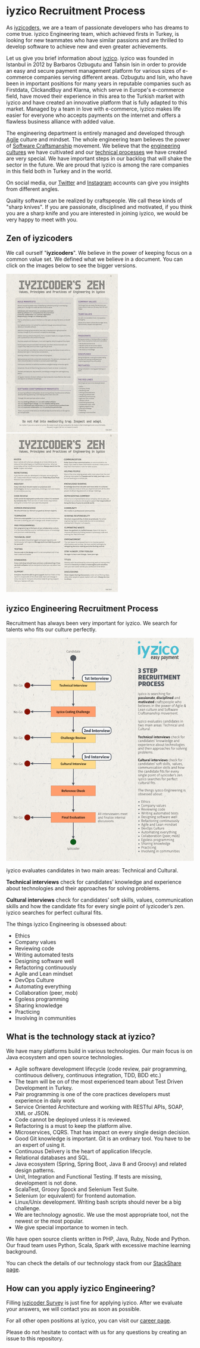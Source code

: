 # iyzico Recruitment Process

As [iyzicoders](https://www.iyzico.com/en/about-us), we are a team of passionate developers who has dreams to come true. iyzico Engineering team, which achieved firsts in Turkey, is looking for new teammates who have similar passions and are thrilled to develop software to achieve new and even greater achievements. 

Let us give you brief information about [iyzico](http://iyzico.com). iyzico was founded in Istanbul in 2012 by Barbaros Ozbugutu and Tahsin Isin in order to provide an easy and secure payment management platform for various sizes of e-commerce companies serving different areas. Ozbugutu and Isin, who have been in important positions for many years in reputable companies such as Firstdata, ClickandBuy and Klarna, which serve in Europe's e-commerce field, have moved their experience in this area to the Turkish market with iyzico and have created an innovative platform that is fully adapted to this market. Managed by a team in love with e-commerce, iyzico makes life easier for everyone who accepts payments on the internet and offers a flawless business alliance with added value.

The engineering department is entirely managed and developed through [Agile](http://agilemanifesto.org/iso/tr/manifesto.html) culture and mindset. The whole engineering team believes the power of [Software Craftsmanship](http://manifesto.softwarecraftsmanship.org/#/tr) movement. We believe that the [engineering cultures](https://www.youtube.com/watch?v=gOS5Z-BdoM0) we have cultivated and our [technical processes](https://www.youtube.com/watch?v=DR1auLFM2Fg) we have created are very special. We have important steps in our backlog that will shake the sector in the future. We are proud that iyzico is among the rare companies in this field both in Turkey and in the world.

On social media, our [Twitter](https://twitter.com/iyzicoeng) and [Instagram](https://www.instagram.com/iyzicoengineering) accounts can give you insights from different angles.

Quality software can be realized by craftspeople. We call these kinds of "sharp knives". If you are passionate, disciplined and motivated, if you think you are a sharp knife and you are interested in joining iyzico, we would be very happy to meet with you. 

## Zen of iyzicoders

We call ourself "**iyzicoders**". We believe in the power of keeping focus on a common value set. We defined what we believe in a document. You can click on the images below to see the bigger versions.

[![iyzicoders Zen.001](/img/iyzicoders%20Zen.001-tb.jpeg)](/img/iyzicoders%20Zen.001.jpeg) [![iyzicoders Zen.002](/img/iyzicoders%20Zen.002-tb.jpeg)](/img/iyzicoders%20Zen.002.jpeg)

## iyzico Engineering Recruitment Process

Recruitment has always been very important for iyzico. We search for talents who fits our culture perfectly. 

![Recruitment Process](/img/recruitment_process.png)

iyzico evaluates candidates in two main areas: Technical and Cultural. 

**Technical interviews** check for candidates’ knowledge and experience about technologies and their approaches for solving problems.

**Cultural interviews** check for candidates’ soft skills,  values, communication skills and how the candidate fits for every single point of iyzicoder’s zen. iyzico searches for perfect cultural fits.

The things iyzico Engineering is obsessed about: 

* Ethics
* Company values
* Reviewing code
* Writing automated tests
* Designing software well
* Refactoring continuously
* Agile and Lean mindset
* DevOps Culture
* Automating everything
* Collaboration (peer, mob)
* Egoless programming
* Sharing knowledge
* Practicing
* Involving in communities

## What is the technology stack at iyzico?

We have many platforms build in various technologies. Our main focus is on Java ecosystem and open source technologies.

* Agile software development lifecycle (code review, pair programming, continuous delivery, continuous integration, TDD, BDD etc.)
* The team will be on of the most experienced team about Test Driven Development in Turkey.
* Pair programming is one of the core practices developers must experience in daily work
* Service Oriented Architecture and working with RESTful APIs, SOAP, XML or JSON.
* Code cannot be deployed unless it is reviewed.
* Refactoring is a must to keep the platform alive.
* Microservices, CQRS. That has impact on every single design decision.
* Good Git knowledge is important. Git is an ordinary tool. You have to be an expert of using it.
* Continuous Delivery is the heart of application lifecycle.
* Relational databases and SQL.
* Java ecosystem (Spring, Spring Boot, Java 8 and Groovy) and related design patterns.
* Unit, Integration and Functional Testing. If tests are missing, development is not done.
* ScalaTest, Groovy Spock and Selenium Test Suite.
* Selenium (or equivalent) for frontend automation.
* Linux/Unix development. Writing bash scripts should never be a big challenge.
* We are technology agnostic. We use the most appropriate tool, not the newest or the most popular.
* We give special importance to women in tech. 

We have open source clients written in PHP, Java, Ruby, Node and Python. Our fraud team uses Python, Scala, Spark with excessive machine learning background.

You can check the details of our technology stack from our [StackShare page](https://stackshare.io/iyzico/development).

## How can you apply iyzico Engineering?

Filling [iyzicoder Survey](http://www.bitly.com/iyzicoder) is just fine for applying iyzico. After we evaluate your answers, we will contact you as soon as possible.

For all other open positions at iyzico, you can visit our [career page](https://www.iyzico.com/en/job-opportunity/).

Please do not hesitate to contact with us for any questions by creating an issue to this repository.
